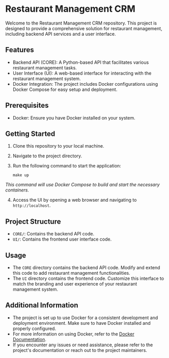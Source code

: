 # Restaurant Management CRM

Welcome to the Restaurant Management CRM repository. This project is designed to provide a comprehensive solution for restaurant management, including backend API services and a user interface.

## Features

- Backend API (CORE): A Python-based API that facilitates various restaurant management tasks.
- User Interface (UI): A web-based interface for interacting with the restaurant management system.
- Docker Integration: The project includes Docker configurations using Docker Compose for easy setup and deployment.

## Prerequisites

- Docker: Ensure you have Docker installed on your system.

## Getting Started

1. Clone this repository to your local machine.

2. Navigate to the project directory.

3. Run the following command to start the application:
   ```
   make up
   ```
  _This command will use Docker Compose to build and start the necessary containers._

4. Access the UI by opening a web browser and navigating to `http://localhost`.

## Project Structure

- `CORE/`: Contains the backend API code.
- `UI/`: Contains the frontend user interface code.

## Usage

- The `CORE` directory contains the backend API code. Modify and extend this code to add restaurant management functionalities.
- The `UI` directory contains the frontend code. Customize this interface to match the branding and user experience of your restaurant management system.

## Additional Information

- The project is set up to use Docker for a consistent development and deployment environment. Make sure to have Docker installed and properly configured.
- For more information on using Docker, refer to the [Docker Documentation](https://docs.docker.com/get-started/).
- If you encounter any issues or need assistance, please refer to the project's documentation or reach out to the project maintainers.
